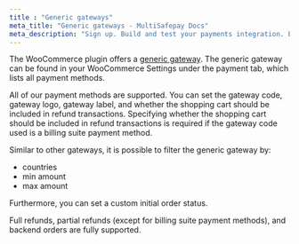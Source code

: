 ```yaml
---
title : "Generic gateways"
meta_title: "Generic gateways - MultiSafepay Docs"
meta_description: "Sign up. Build and test your payments integration. Explore our products and services. Use our API Reference, SDKs, and wrappers. Get support."
---
```

The WooCommerce plugin offers a [generic gateway](/faq/general/generic-gateways/). The generic gateway can be found in your WooCommerce Settings under the payment tab, which lists all payment methods.

All of our payment methods are supported. You can set the gateway code, gateway logo, gateway label, and whether the shopping cart should be included in refund transactions. Specifying whether the shopping cart should be included in refund transactions is required if the gateway code used is a billing suite payment method.

Similar to other gateways, it is possible to filter the generic gateway by:

* countries
* min amount
* max amount

Furthermore, you can set a custom initial order status.

Full refunds, partial refunds (except for billing suite payment methods), and backend orders are fully supported.
